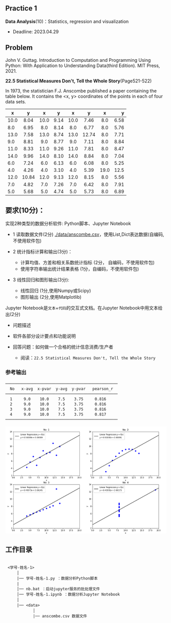 ## Practice 1

**Data Analysis**(10)：Statistics, regression and visualization

* Deadline: 2023.04.29

## Problem

John V. Guttag. Introduction to Computation and Programming Using Python: With Application to Understanding Data(third Edition). MIT Press, 2021. 

**22.5 Statistical Measures Don't, Tell the Whole Story**(Page521-522) 
  
In 1973, the statistician F.J. Anscombe published a paper containing the table below. It contains the <x, y> coordinates of the points in each of four data sets.

| x    |   y   |   x   |   y   |   x   |   y   |   x   |    y |
| ---- | :---: | :---: | :---: | :---: | :---: | :---: | ---: |
| 10.0 | 8.04  | 10.0  | 9.14  | 10.0  | 7.46  |  8.0  | 6.58 |
| 8.0  | 6.95  |  8.0  | 8.14  |  8.0  | 6.77  |  8.0  | 5.76 |
| 13.0 | 7.58  | 13.0  | 8.74  | 13.0  | 12.74 |  8.0  | 7.71 |
| 9.0  | 8.81  |  9.0  | 8.77  |  9.0  | 7.11  |  8.0  | 8.84 |
| 11.0 | 8.33  | 11.0  | 9.26  | 11.0  | 7.81  |  8.0  | 8.47 |
| 14.0 | 9.96  | 14.0  | 8.10  | 14.0  | 8.84  |  8.0  | 7.04 |
| 6.0  | 7.24  |  6.0  | 6.13  |  6.0  | 6.08  |  8.0  | 5.25 |
| 4.0  | 4.26  |  4.0  | 3.10  |  4.0  | 5.39  | 19.0  | 12.5 |
| 12.0 | 10.84 | 12.0  | 9.13  | 12.0  | 8.15  |  8.0  | 5.56 |
| 7.0  | 4.82  |  7.0  | 7.26  |  7.0  | 6.42  |  8.0  | 7.91 |
| 5.0  | 5.68  |  5.0  | 4.74  |  5.0  | 5.73  |  8.0  | 6.89 |

## 要求(10分)：

实现2种类型的数据分析软件:  Python脚本、Jupyter Notebook 

* 1 读取数据文件(2分) [./data/anscombe.csv](./data/anscombe.csv)，使用List,Dict表达数据(自编码,不使用软件包)
 
* 2 统计指标计算和输出(3分)：
    * 计算均值、方差和相关系数统计指标 (2分， 自编码，不使用软件包)
    * 使用字符串输出统计结果表格 (1分，自编码，不使用软件包) 

* 3 线性回归和图形输出(3分): 
   * 线性回归  (1分,使用Numpy或Scipy)
   * 图形输出  (2分,使用Matplotlib)

Jupyter Notebook是`文本`+`代码`的交互式文档。在Jupyter Notebook中用文本给出(2分)

* 问题描述

* 软件各部分设计要点和功能说明
 
* 回答问题：如何做一个合格的统计信息消费/生产者 
     * 阅读：`22.5 Statistical Measures Don't, Tell the Whole Story`

### 参考输出

```
─────────────────────────────────────────────────
  No   x-avg  x-pvar  y-avg  y-pvar   pearson_r  
─────────────────────────────────────────────────
  1     9.0    10.0    7.5    3.75     0.816 
  2     9.0    10.0    7.5    3.75     0.816 
  3     9.0    10.0    7.5    3.75     0.816 
  4     9.0    10.0    7.5    3.75     0.817 
─────────────────────────────────────────────────
``` 

![数据点图和回归曲线](./img/anscombe.png)

## 工作目录

```txt
 
 <学号-姓名-1>
     │
     |── 学号-姓名-1.py ：数据分析Python脚本
     |
     │── nb.bat ：启动jupyter服务的批处理文件
     │── 学号-姓名-1.ipynb ：数据分析Jupyter Notebook
     │ 
     |── <data>   
            │
            |── anscombe.csv 数据文件
```


